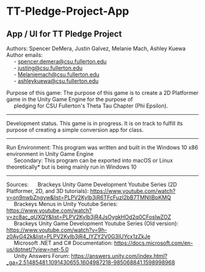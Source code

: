 # TT-Pledge-Project-App
## App / UI for TT Pledge Project



Authors: Spencer DeMera, Justin Galvez, Melanie Mach, Ashley Kuewa<br/>
Author emails:<br/>
&nbsp;&nbsp;&nbsp;&nbsp;&nbsp;- spencer.demera@csu.fullerton.edu<br/>
&nbsp;&nbsp;&nbsp;&nbsp;&nbsp;- justing@csu.fullerton.edu<br/>
&nbsp;&nbsp;&nbsp;&nbsp;&nbsp;- Melaniemach@csu.fullerton.edu<br/>
&nbsp;&nbsp;&nbsp;&nbsp;&nbsp;- ashleykuewa@csu.fullerton.edu<br/>
                
Purpose of this game: The purpose of this game is to create a 2D Platformer game in the Unity Game Engine for the purpose of<br/>
&nbsp;&nbsp;&nbsp;&nbsp;&nbsp;pledging for CSU Fullerton's Theta Tau Chapter (Phi Epsilon). 
 
 ---
Development status.  This game is in progress.  It is on track to fulfill its purpose of creating a simple conversion app for class.

---
Run Environment: This program was written and built in the Windows 10 x86 environment in Unity Game Engine<br/>
&nbsp;&nbsp;&nbsp;&nbsp;&nbsp;Secondary: This program can be exported into macOS or Linux theoretically* but is being mainly run in Windows 10

---
Sources:
&nbsp;&nbsp;&nbsp;&nbsp;&nbsp;Brackeys Unity Game Development Youtube Series (2D Platformer, 2D, and 3D tutorials): https://www.youtube.com/watch?v=on9nwbZngyw&list=PLPV2KyIb3jR6TFcFuzI2bB7TMNIIBpKMQ<br/>
&nbsp;&nbsp;&nbsp;&nbsp;&nbsp;Brackeys Menus in Unity Youtube Series: https://www.youtube.com/watch?v=zc8ac_qUXQY&list=PLPV2KyIb3jR4JsOygkHOd2q0CFoslwZOZ<br/>
&nbsp;&nbsp;&nbsp;&nbsp;&nbsp;Brackeys Unity Game Development Youtube Series (Old version): https://www.youtube.com/watch?v=9h-z0AyG42k&list=PLPV2KyIb3jR4_IYZY2V0G3IUYcx1zZkJe<br/>
&nbsp;&nbsp;&nbsp;&nbsp;&nbsp;Microsoft .NET and C# Documentation: https://docs.microsoft.com/en-us/dotnet/?view=net-5.0<br/>
&nbsp;&nbsp;&nbsp;&nbsp;&nbsp;Unity Answers Forum: https://answers.unity.com/index.html?_ga=2.51485481.1091430655.1604987218-985068841.1598998968<br/>
